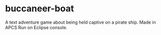 # buccaneer-boat
A text adventure game about being held captive on a pirate ship. Made in APCS
Run on Eclipse console.

